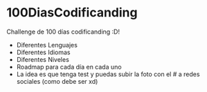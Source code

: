 # 100DiasCodificanding
Challenge de 100 días codificanding :D!

- Diferentes Lenguajes
- Diferentes Idiomas
- Diferentes Niveles
- Roadmap para cada día en cada uno
- La idea es que tenga test y puedas subir la foto con el # a redes sociales (como debe ser xd) 

